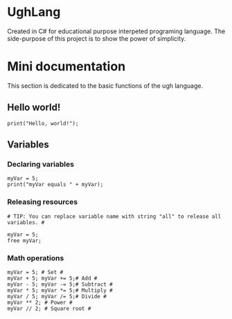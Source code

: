 # UghLang
Created in C# for educational purpose interpeted programing language.
The side-purpose of this project is to show the power of simplicity.

# Mini documentation
This section is dedicated to the basic functions of the ugh language.

## Hello world!
```ugh
print("Hello, world!");
```

## Variables
### Declaring variables
```ugh
myVar = 5;
print("myVar equals " + myVar);
```

### Releasing resources
```ugh
# TIP: You can replace variable name with string "all" to release all variables. #

myVar = 5;
free myVar;
```

### Math operations
```ugh
myVar = 5; # Set #
myVar + 5; myVar += 5;# Add #
myVar - 5; myVar -= 5;# Subtract #
myVar * 5; myVar *= 5;# Multiply #
myVar / 5; myVar /= 5;# Divide #
myVar ** 2; # Power #
myVar // 2; # Square root #
```
